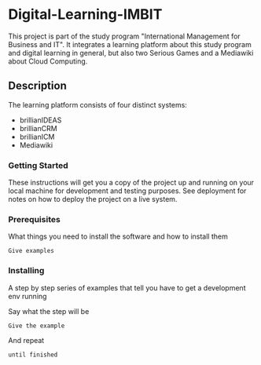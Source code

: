 # Digital-Learning-IMBIT

This project is part of the study program "International Management for Business and IT". It integrates a learning platform about this study program and digital learning in general, but also two Serious Games and a Mediawiki about Cloud Computing.

## Description

The learning platform consists of four distinct systems:
* brillianIDEAS
* brillianCRM
* brillianICM
* Mediawiki


### Getting Started

These instructions will get you a copy of the project up and running on your local machine for development and testing purposes. See deployment for notes on how to deploy the project on a live system.

### Prerequisites

What things you need to install the software and how to install them

```
Give examples
```

### Installing

A step by step series of examples that tell you have to get a development env running

Say what the step will be

```
Give the example
```

And repeat

```
until finished
